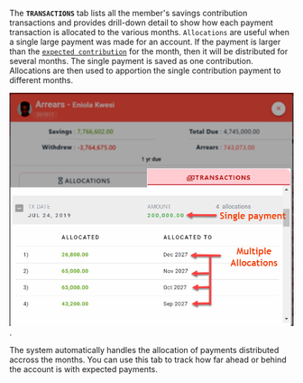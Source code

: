 The **`TRANSACTIONS`** tab lists all the member's savings contribution transactions and provides drill-down detail to show how each payment transaction is allocated to the various months. `Allocations` are useful when a single large payment was made for an account. If the payment is larger than the [`expected contribution`](17_admin_system-settings?id=_1712-expected-monthly-contributions) for the month, then it will be distributed for several months. The single payment is saved as one contribution. Allocations are then used to apportion the single contribution payment to different months.

![alt text](/static/images/3.6_Allocations_Tab.png "Allocations Tab :size=400").

The system automatically handles the allocation of payments distributed accross the months. You can use this tab to track how far ahead or behind the account is with expected payments.